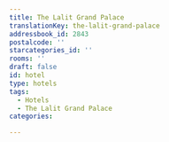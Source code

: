```yaml
---
title: The Lalit Grand Palace
translationKey: the-lalit-grand-palace
addressbook_id: 2843
postalcode: ''
starcategories_id: ''
rooms: ''
draft: false
id: hotel
type: hotels
tags:
  - Hotels
  - The Lalit Grand Palace
categories:

---
```

